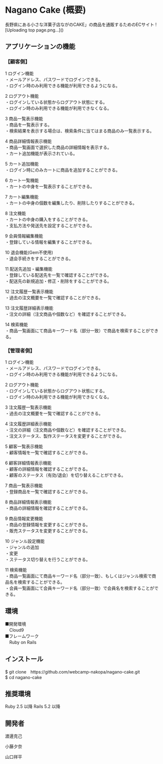 <h1>Nagano Cake (概要)</h1>
⻑野県にある⼩さな洋菓⼦店ながのCAKE」の商品を通販するためのECサイト
![Uploading top page.png…]()

<h2>アプリケーションの機能</h2>
<h3>【顧客側】</h3>

1 ログイン機能</br>
・メールアドレス、パスワードでログインできる。</br>
・ログイン時のみ利用できる機能が利用できるようになる。</br>

2 ログアウト機能</br>
・ログインしている状態からログアウト状態にする。</br>
・ログイン時のみ利用できる機能が利用できなくなる。</br>

3 商品一覧表示機能</br>
・商品を一覧表示する。</br>
・検索結果を表示する場合は、検索条件に当てはまる商品のみ一覧表示する。</br>

4 商品詳細情報表示機能</br>
・商品一覧画面で選択した商品の詳細情報を表示する。</br>
・カート追加機能が表示されている。</br>

5 カート追加機能</br>
・ログイン時にのみカートに商品を追加することができる。</br>

6 カート一覧機能</br>
・カートの中身を一覧表示することができる。</br>

7 カート編集機能</br>
・カートの中身の個数を編集したり、削除したりすることができる。</br>

8 注文機能</br>
・カートの中身の購入をすることができる。</br>
・支払方法や発送先を設定することができる。</br>

9 会員情報編集機能</br>
・登録している情報を編集することができる。</br>

10 退会機能(Gem不使用)</br>
・退会手続きをすることができる。</br>

11 配送先追加・編集機能</br>
・登録している配送先を一覧で確認することができる。</br>
・配送先の新規追加・修正・削除をすることができる。</br>

12 注文履歴一覧表示機能</br>
・過去の注文概要を一覧で確認することができる。</br>

13 注文履歴詳細表示機能</br>
・注文の詳細（注文商品や個数など）を確認することができる。</br>

14 検索機能</br>
・商品一覧画面にて商品キーワード名（部分一致）で商品を検索することができる。</br>

<h3>【管理者側】</h3>

1 ログイン機能</br>
・メールアドレス、パスワードでログインできる。</br>
・ログイン時のみ利用できる機能が利用できるようになる。</br>

2 ログアウト機能</br>
・ログインしている状態からログアウト状態にする。</br>
・ログイン時のみ利用できる機能が利用できなくなる。</br>

3 注文履歴一覧表示機能</br>
・過去の注文概要を一覧で確認することができる。</br>

4 注文履歴詳細表示機能</br>
・注文の詳細（注文商品や個数など）を確認することができる。</br>
・注文ステータス、製作ステータスを変更することができる。</br>

5 顧客一覧表示機能</br>
・顧客情報を一覧で確認することができる。</br>

6 顧客詳細情報表示機能</br>
・顧客の詳細情報を確認することができる。</br>
・顧客のステータス（有効/退会）を切り替えることができる。</br>

7 商品一覧表示機能</br>
・登録商品を一覧で確認することができる。</br>

8 商品詳細情報表示機能</br>
・商品の詳細情報を確認することができる。</br>

9 商品情報変更機能</br>
・商品の登録情報を変更することができる。</br>
・販売ステータスを変更することができる。</br>

10 ジャンル設定機能</br>
・ジャンルの追加</br>
・変更</br>
・ステータス切り替えを行うことができる。</br>

11 検索機能</br>
・商品一覧画面にて商品キーワード名（部分一致）、もしくはジャンル検索で商品名を検索することができる。</br>
・会員一覧画面にて会員キーワード名（部分一致）で会員名を検索することができる。</br>

<h2>環境</h2>
■開発環境</br>
　Cloud9</br>
■フレームワーク</br>
　Ruby on Rails</br>

<h2>インストール</h2>
$ git clone　https://github.com/webcamp-nakopa/nagano-cake.git</br>
$ cd nagano-cake</br>

<h2>推奨環境</h2>
Ruby 2.5 以降 Rails 5.2 以降</br>

<h2>開発者</h2>
<p>渡邊克己</p>
<p>小藤夕奈</p>
<p>山口祥平</p>
